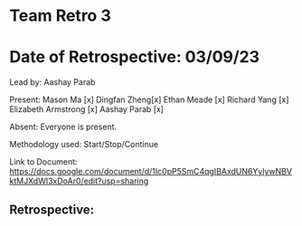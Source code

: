 <h1> Team Retro 3 </h1> 

# Date of Retrospective: 03/09/23

Lead by: Aashay Parab 

Present: Mason Ma [x] Dingfan Zheng[x] Ethan Meade [x] Richard Yang [x] Elizabeth Armstrong [x] Aashay Parab [x]

Absent: Everyone is present.

Methodology used: Start/Stop/Continue 

Link to Document: https://docs.google.com/document/d/1Ic0pP5SmC4qgIBAxdUN6YylywNBVktMJXdWI3xDoAr0/edit?usp=sharing

## Retrospective: 



